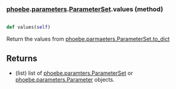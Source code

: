 ### [phoebe](phoebe.md).[parameters](phoebe.parameters.md).[ParameterSet](phoebe.parameters.ParameterSet.md).values (method)


```py

def values(self)

```



Return the values from [phoebe.parmaeters.ParameterSet.to_dict](phoebe.parmaeters.ParameterSet.to_dict.md)

Returns
-------
* (list) list of [phoebe.paramters.ParameterSet](phoebe.paramters.ParameterSet.md) or
    [phoebe.parameters.Parameter](phoebe.parameters.Parameter.md) objects.

